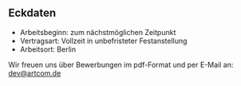 ## Eckdaten

* Arbeitsbeginn: zum nächstmöglichen Zeitpunkt
* Vertragsart: Vollzeit in unbefristeter Festanstellung
* Arbeitsort: Berlin

Wir freuen uns über Bewerbungen im pdf-Format und per E-Mail an: <dev@artcom.de>
